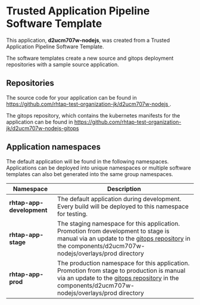 # Trusted Application Pipeline Software Template

This application, **d2ucm707w-nodejs**, was created from a Trusted Application Pipeline Software Template.

The software templates create a new source and gitops deployment repositories with a sample source application. 

## Repositories

The source code for your application can be found in [https://github.com/rhtap-test-organization-jk/d2ucm707w-nodejs ](https://github.com/rhtap-test-organization-jk/d2ucm707w-nodejs ).
 
The gitops repository, which contains the kubernetes manifests for the application can be found in 
[https://github.com/rhtap-test-organization-jk/d2ucm707w-nodejs-gitops ](https://github.com/rhtap-test-organization-jk/d2ucm707w-nodejs-gitops ) 

## Application namespaces 

The default application will be found in the following namespaces. Applications can be deployed into unique namespaces or multiple software templates can also bet generated into the same group namespaces.  

|  Namespace   |  Description   |  
| -------- | -------- |   
| **rhtap-app-development** | The default application during development. Every build will be deployed to this namespace for testing. | 
| **rhtap-app-stage** | The staging namespace for this application. Promotion from development to stage is manual via an update to the [gitops repository](https://github.com/rhtap-test-organization-jk/d2ucm707w-nodejs-gitops ) in the components/d2ucm707w-nodejs/overlays/prod directory |  
| **rhtap-app-prod** | The production namespace for this application. Promotion from stage to production is manual via an update to the [gitops repository](https://github.com/rhtap-test-organization-jk/d2ucm707w-nodejs-gitops ) in the components/d2ucm707w-nodejs/overlays/prod directory | 